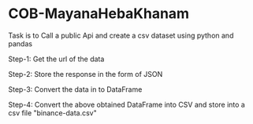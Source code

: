 # COB-MayanaHebaKhanam
Task is to Call a public Api and create a csv dataset using python and pandas

Step-1: Get the url of the data

Step-2: Store the response in the form of JSON

Step-3: Convert the data in to DataFrame

Step-4: Convert the above obtained DataFrame into CSV and store into a csv file "binance-data.csv"

